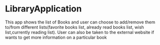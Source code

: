 # LibraryApplication
This app shows the list of Books and user can choose to add/remove them to/from different lists(favorite books list, 
already read books list, wish list,currently reading list). User can also be taken to the external website if wants
to get more information on a particular book
